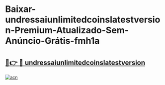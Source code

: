 # Baixar-undressaiunlimitedcoinslatestversion-Premium-Atualizado-Sem-Anúncio-Grátis-fmh1a

# <h2><a href="https://38zn26.esa.edu.pl?src=undressaiunlimitedcoinslatestversion&ref=fmh1a">🔗👉 🔴 undressaiunlimitedcoinslatestversion</a></h2>

[![acn](https://github.com/user-attachments/assets/0f9c940e-d8b0-45ae-aac7-cd30a18b3e1c)](https://38zn26.esa.edu.pl?src=undressaiunlimitedcoinslatestversion&ref=fmh1a)

